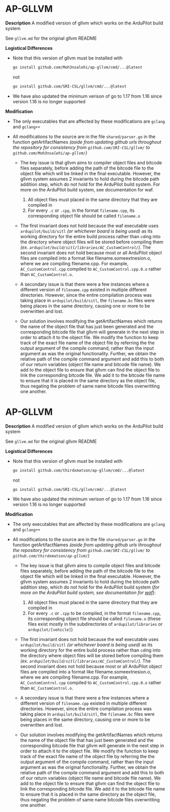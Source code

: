 # AP-GLLVM

<!-- add hyperlinks here  -->
**Description**
A modified version of gllvm which works on the ArduPilot build system 

See ```gllvm.md``` for the original gllvm README

**Logistical Differences**
- Note that this version of gllvm must be installed with 
    ```bash
    go install github.com/Moh3nsalehi/ap-gllvm/cmd/...@latest
    ```
    not
    ```bash
    go install github.com/SRI-CSL/gllvm/cmd/...@latest
    ```

- We have also updated the minimum verison of go to 1.17 from 1.16 since version 1.16 is no longer supported

**Modification**
- The only executables that are affected by these modifications are ```gclang``` and ```gclang++```

- All modifications to the source are in the file ```shared/parser.go``` in the function getArtifactNames *(aside from updating github urls throughout the repository for consistency from ```github.com/SRI-CSL/gllvm/``` to ```github.com/Moh3nsalehi/ap-gllvm/```)*
    - The key issue is that gllvm aims to compiler object files and bitcode files separately, before adding the path of the bitcode file to the object file which will be linked in the final executable. However, the gllvm system assumes 2 invariants to hold during the bitcode path addition step, which do not hold for the ArduPilot build system. For more on the ArduPilot build system, see documentation for waf. <!-- add a hyperlink here for waf --> 
        1. All object files must placed in the same directory that they are compiled in
        2. For every ```.c``` or ```.cpp```, in the format ```filename.cpp```, its corresponding object file should be called ```filename.o```

    - The first invariant does not hold because the waf executable uses ```ardupilot/build/sitl``` *(or whichever board is being used)* as its working directory for the entire build process rather than ```cd```ing into the directory where object files will be stored before compiling them *(ex. ```ardupilot/build/sitl/libraries/AC_CustomControl/```)*. The second invariant does not hold because most or all ArduPilot object files are compiled into a format like filename.someextnesion.o, where we are compiling filename.cpp. For example, ```AC_CustomControl.cpp``` compiled to ```AC_CustomControl.cpp.0.o``` rather than ```AC_CustomControl.o```.

    - A secondary issue is that there were a few instances where a different version of ```filename.cpp``` existed in multiple different directories. However, since the entire compilation process was taking place in ```ardupilot/build/sitl```, the ```filename.bc``` files were being places in the same directory, causing one or more to be overwritten and lost.
    
    - Our solution involves modifying the getArtifactNames which returns the name of the object file that has just been generated and the corresponding bitcode file that gllvm will generate in the next step in order to attach it to the object file. We modify the function to keep track of the exact file name of the object file by referring the the output argument of the compile command, rather than the input argument as was the original functionality. Further, we obtain the relative path of the compile command argument and add this to both of our return variables (object file name and bitcode file name). We add to the object file to ensure that gllvm can find the object file to link the corresponding bitcode file. We add it to the bitcode file name to ensure that it is placed in the same directory as the object file, thus negating the problem of same name bitcode files overwritting one another.
# AP-GLLVM

<!-- add hyperlinks here  -->
**Description**
A modified version of gllvm which works on the ArduPilot build system 

See ```gllvm.md``` for the original gllvm README

**Logistical Differences**
- Note that this version of gllvm must be installed with 
    ```bash
    go install github.com/thirdxmatson/ap-gllvm/cmd/...@latest
    ```
    not
    ```bash
    go install github.com/SRI-CSL/gllvm/cmd/...@latest
    ```

- We have also updated the minimum verison of go to 1.17 from 1.16 since version 1.16 is no longer supported

**Modification**
- The only executables that are affected by these modifications are ```gclang``` and ```gclang++```

- All modifications to the source are in the file ```shared/parser.go``` in the function getArtifactNames *(aside from updating github urls throughout the repository for consistency from ```github.com/SRI-CSL/gllvm/``` to ```github.com/thirdxmatson/ap-gllvm/```)*
    - The key issue is that gllvm aims to compile object files and bitcode files separately, before adding the path of the bitcode file to the object file which will be linked in the final executable. However, the gllvm system assumes 2 invariants to hold during the bitcode path addition step, which do not hold for the ArduPilot build system (*for more on the ArduPilot build system, see documentation for [waf](https://waf.io/book/)*): <!-- add a hyperlink here for waf --> 
        1. All object files must placed in the same directory that they are compiled in
        2. For every ```.c``` or ```.cpp``` to be compiled, in the format ```filename.cpp```, its corresponding object file should be called ```filename.o``` (these files exist mostly in the subdirectories of `ardupilot/libraries` or `ardupilot/[vehicle]`)

    - The first invariant does not hold because the waf executable uses ```ardupilot/build/sitl``` *(or whichever board is being used)* as its working directory for the entire build process rather than ```cd```ing into the directory where object files will be stored before compiling them *(ex. ```ardupilot/build/sitl/libraries/AC_CustomControl/```)*. The second invariant does not hold because most or all ArduPilot object files are compiled into a format like filename.someextnesion.o, where we are compiling filename.cpp. For example, ```AC_CustomControl.cpp``` compiled to ```AC_CustomControl.cpp.0.o``` rather than ```AC_CustomControl.o```.

    - A secondary issue is that there were a few instances where a different version of ```filename.cpp``` existed in multiple different directories. However, since the entire compilation process was taking place in ```ardupilot/build/sitl```, the ```filename.bc``` files were being places in the same directory, causing one or more to be overwritten and lost.
    
    - Our solution involves modifying the getArtifactNames which returns the name of the object file that has just been generated and the corresponding bitcode file that gllvm will generate in the next step in order to attach it to the object file. We modify the function to keep track of the exact file name of the object file by referring the the output argument of the compile command, rather than the input argument as was the original functionality. Further, we obtain the relative path of the compile command argument and add this to both of our return variables (object file name and bitcode file name). We add to the object file to ensure that gllvm can find the object file to link the corresponding bitcode file. We add it to the bitcode file name to ensure that it is placed in the same directory as the object file, thus negating the problem of same name bitcode files overwritting one another.
